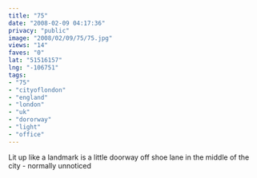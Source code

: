 ```yaml
---
title: "75"
date: "2008-02-09 04:17:36"
privacy: "public"
image: "2008/02/09/75/75.jpg"
views: "14"
faves: "0"
lat: "51516157"
lng: "-106751"
tags:
- "75"
- "cityoflondon"
- "england"
- "london"
- "uk"
- "dororway"
- "light"
- "office"
---
```

Lit up like a landmark is a little doorway off shoe lane in the middle of the city - normally unnoticed
